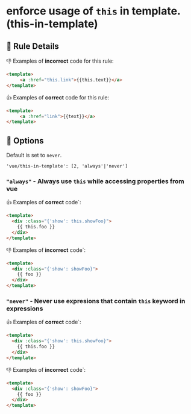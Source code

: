 # enforce usage of `this` in template. (this-in-template)

## :book: Rule Details

:-1: Examples of **incorrect** code for this rule:

```html
<template>
     <a :href="this.link">{{this.text}}</a>
</template>
```

:+1: Examples of **correct** code for this rule:

```html
<template>
     <a :href="link">{{text}}</a>
</template>
```

## :wrench: Options

Default is set to `never`.

```
'vue/this-in-template': [2, 'always'|'never']
```

### `"always"` - Always use `this` while accessing properties from vue

:+1: Examples of **correct** code`:

```html
<template>
  <div :class="{'show': this.showFoo}">
    {{ this.foo }}
  </div>
</template>
```

:-1: Examples of **incorrect** code`:

```html
<template>
  <div :class="{'show': showFoo}">
    {{ foo }}
  </div>
</template>
```

### `"never"` - Never use expresions that contain `this` keyword in expressions

:+1: Examples of **correct** code`:

```html
<template>
  <div :class="{'show': this.showFoo}">
    {{ this.foo }}
  </div>
</template>
```

:-1: Examples of **incorrect** code`:

```html
<template>
  <div :class="{'show': showFoo}">
    {{ foo }}
  </div>
</template>
```
